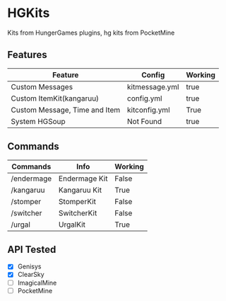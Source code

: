 # HGKits
Kits from HungerGames plugins, hg kits from PocketMine

## Features

Feature | Config | Working |
-----------|----------|----------
Custom Messages | kitmessage.yml | true
Custom ItemKit(kangaruu) | config.yml | true
Custom Message, Time and Item | kitconfig.yml | True
System HGSoup | Not Found | true

## Commands

Commands | Info | Working |
-----------|----------|----------
/endermage | Endermage Kit | False
/kangaruu | Kangaruu Kit | True
/stomper | StomperKit | False
/switcher | SwitcherKit | False
/urgal | UrgalKit | True

## API Tested
- [X] Genisys
- [X] ClearSky
- [ ] ImagicalMine
- [ ] PocketMine
